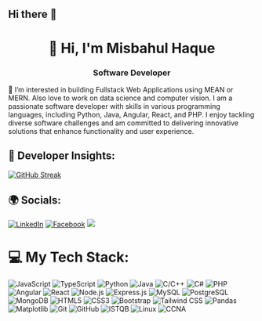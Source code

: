 ## Hi there 👋

<!--
**Haque-Misbahul/Haque-Misbahul** is a ✨ _special_ ✨ repository because its `README.md` (this file) appears on your GitHub profile.

Here are some ideas to get you started:

- 🔭 I’m currently working on ...
- 🌱 I’m currently learning ...
- 👯 I’m looking to collaborate on ...
- 🤔 I’m looking for help with ...
- 💬 Ask me about ...
- 📫 How to reach me: ...
- 😄 Pronouns: ...
- ⚡ Fun fact: ...
-->

<h1 align="center">👋 Hi, I'm Misbahul Haque</h1>
<h3 align="center">Software Developer</h3>



👀 I’m interested in building  Fullstack Web Applications using MEAN or MERN. Also love to work on data science and computer vision.
I am a passionate software developer with skills in various programming languages, including Python, Java, Angular, React, and PHP. I enjoy tackling diverse software challenges and am committed to delivering innovative solutions that enhance functionality and user experience.


## 🚀 Developer Insights:
[![GitHub Streak](https://streak-stats.demolab.com?user=Haque-Misbahul&theme=android-dark)](https://git.io/streak-stats)

## 🌍 Socials:
[![LinkedIn](https://img.shields.io/badge/LinkedIn-%230077B5.svg?logo=linkedin&logoColor=white)](https://www.linkedin.com/in/mhaque-tuc/) 
[![Facebook](https://img.shields.io/badge/Facebook-%231877F2.svg?logo=facebook&logoColor=white)](https://m.facebook.com/misbahulhaque.sayem.1/?locale=ms_MY) 
[![](https://visitcount.itsvg.in/api?id=Haque-Misbahul&icon=0&color=0)](https://visitcount.itsvg.in)

# 💻 My Tech Stack:

![JavaScript](https://img.shields.io/badge/javascript-%23F7DF1E.svg?style=for-the-badge&logo=javascript&logoColor=%23000000)
![TypeScript](https://img.shields.io/badge/TypeScript-%23F7DF1E.svg?style=for-the-badge&logo=typescript&logoColor=%23000000)
![Python](https://img.shields.io/badge/python-%23F7DF1E.svg?style=for-the-badge&logo=python&logoColor=%23000000)
![Java](https://img.shields.io/badge/java-%23F7DF1E.svg?style=for-the-badge&logo=java&logoColor=%23000000)
![C/C++](https://img.shields.io/badge/C%2FC%2B%2B-%23F7DF1E.svg?style=for-the-badge&logo=c&logoColor=%23000000)
![C#](https://img.shields.io/badge/C%23-%23F7DF1E.svg?style=for-the-badge&logo=csharp&logoColor=%23000000)
![PHP](https://img.shields.io/badge/PHP-%23F7DF1E.svg?style=for-the-badge&logo=php&logoColor=%23000000)
![Angular](https://img.shields.io/badge/Angular-%23F7DF1E.svg?style=for-the-badge&logo=angular&logoColor=%23000000)
![React](https://img.shields.io/badge/react-%23F7DF1E.svg?style=for-the-badge&logo=react&logoColor=%23000000)
![Node.js](https://img.shields.io/badge/Node.js-%23F7DF1E.svg?style=for-the-badge&logo=node.js&logoColor=%23000000)
![Express.js](https://img.shields.io/badge/Express.js-%23F7DF1E.svg?style=for-the-badge)
![MySQL](https://img.shields.io/badge/mysql-%23F7DF1E.svg?style=for-the-badge&logo=mysql&logoColor=%23000000)
![PostgreSQL](https://img.shields.io/badge/PostgreSQL-%23F7DF1E.svg?style=for-the-badge&logo=postgresql&logoColor=%23000000)
![MongoDB](https://img.shields.io/badge/MongoDB-%23F7DF1E.svg?style=for-the-badge&logo=mongodb&logoColor=%23000000)
![HTML5](https://img.shields.io/badge/HTML5-%23F7DF1E.svg?style=for-the-badge&logo=html5&logoColor=%23000000)
![CSS3](https://img.shields.io/badge/CSS3-%23F7DF1E.svg?style=for-the-badge&logo=css3&logoColor=%23000000)
![Bootstrap](https://img.shields.io/badge/Bootstrap-%23F7DF1E.svg?style=for-the-badge&logo=bootstrap&logoColor=%23000000)
![Tailwind CSS](https://img.shields.io/badge/Tailwind%20CSS-%23F7DF1E.svg?style=for-the-badge&logo=tailwind-css&logoColor=%23000000)
![Pandas](https://img.shields.io/badge/Pandas-%23F7DF1E.svg?style=for-the-badge&logo=pandas&logoColor=%23000000)
![Matplotlib](https://img.shields.io/badge/Matplotlib-%23F7DF1E.svg?style=for-the-badge&logo=matplotlib&logoColor=%23000000)
![Git](https://img.shields.io/badge/Git-%23F7DF1E.svg?style=for-the-badge&logo=git&logoColor=%23000000)
![GitHub](https://img.shields.io/badge/GitHub-%23F7DF1E.svg?style=for-the-badge&logo=github&logoColor=%23000000)
![ISTQB](https://img.shields.io/badge/ISTQB-%23F7DF1E.svg?style=for-the-badge&logo=testing&logoColor=%23000000)
![Linux](https://img.shields.io/badge/Linux-%23F7DF1E.svg?style=for-the-badge&logo=linux&logoColor=%23000000)
![CCNA](https://img.shields.io/badge/CCNA-%23F7DF1E.svg?style=for-the-badge&logo=cisco&logoColor=%23000000)




<!---



## 🏆 GitHub Trophies
![](https://github-profile-trophy.vercel.app/?username=imamulahsan&theme=radical&no-frame=false&no-bg=true&margin-w=4)


////////////////////////////////////



imamulahsan/imamulahsan is a ✨ special ✨ repository because its `README.md` (this file) appears on your GitHub profile.
You can click the Preview link to take a look at your changes.
--->
